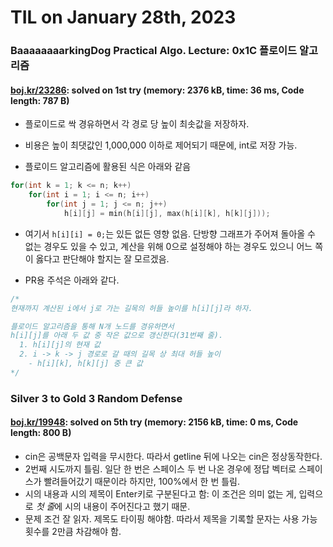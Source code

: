 # **TIL on January 28th, 2023**
### BaaaaaaaarkingDog Practical Algo. Lecture: 0x1C 플로이드 알고리즘
#### [boj.kr/23286](../../../Problem%20Solving/boj/Floyd%20algorithm/23286-01-29-2023.cpp): solved on 1st try (memory: 2376 kB, time: 36 ms, Code length: 787 B)
* 플로이드로 싹 경유하면서 각 경로 당 높이 최솟값을 저장하자.
* 비용은 높이 최댓값인 1,000,000 이하로 제어되기 때문에, int로 저장 가능.

* 플로이드 알고리즘에 활용된 식은 아래와 같음

```cpp
for(int k = 1; k <= n; k++)
	for(int i = 1; i <= n; i++)
		for(int j = 1; j <= n; j++)
			h[i][j] = min(h[i][j], max(h[i][k], h[k][j]));
```

* 여기서 `h[i][i] = 0;`는 있든 없든 영향 없음. 단방향 그래프가 주어져 돌아올 수 없는 경우도 있을 수 있고, 계산을 위해 0으로 설정해야 하는 경우도 있으니 어느 쪽이 옳다고 판단해야 할지는 잘 모르겠음.

* PR용 주석은 아래와 같다.
```cpp
/*
현재까지 계산된 i에서 j로 가는 길목의 허들 높이를 h[i][j]라 하자.

플로이드 알고리즘을 통해 N개 노드를 경유하면서
h[i][j]를 아래 두 값 중 작은 값으로 갱신한다(31번째 줄).
  1. h[i][j]의 현재 값
  2. i -> k -> j 경로로 갈 때의 길목 상 최대 허들 높이
    - h[i][k], h[k][j] 중 큰 값
*/
```


### Silver 3 to Gold 3 Random Defense
#### [boj.kr/19948](../../../Problem%20Solving/boj/random%20defense/19948-01-29-2023.cpp): solved on 5th try (memory: 2156 kB, time: 0 ms, Code length: 800 B)
* cin은 공백문자 입력을 무시한다. 따라서 getline 뒤에 나오는 cin은 정상동작한다.
* 2번째 시도까지 틀림. 일단 한 번은 스페이스 두 번 나온 경우에 정답 벡터로 스페이스가 빨려들어갔기 때문이라 하지만, 100%에서 한 번 틀림.
* 시의 내용과 시의 제목이 Enter키로 구분된다고 함: 이 조건은 의미 없는 게, 입력으로 *첫 줄*에 시의 내용이 주어진다고 했기 때문.
* 문제 조건 잘 읽자. 제목도 타이핑 해야함. 따라서 제목을 기록할 문자는 사용 가능 횟수를 2만큼 차감해야 함.